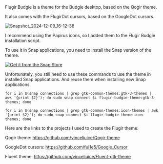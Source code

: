 Flugir Budgie is a theme for the Budgie desktop, based on the Qogir theme.

It also comes with the FlugirDot cursors, based on the GoogleDot cursors.

![Snapshot_2024-12-09_16-12-38](https://github.com/user-attachments/assets/1c8be0ac-7baa-407d-a803-b570cdb8f365)

I recommend using the Papirus icons, so I added them to the Flugir Budgie installation script.

To use it in Snap applications, you need to install the Snap version of the theme.

<a href="https://snapcraft.io/flugir-budgie-theme">
  <img alt="Get it from the Snap Store" src="https://snapcraft.io/en/dark/install.svg" />
</a>

Unfortunately, you still need to use these commands to use the theme in installed Snap applications.
And reuse them when installing new Snap applications.

``` for i in $(snap connections | grep gtk-common-themes:gtk-3-themes | awk '{print $2}'); do sudo snap connect $i flugir-budgie-theme:gtk-3-themes; done ```

``` for i in $(snap connections | grep gtk-common-themes:icon-themes | awk '{print $2}'); do sudo snap connect $i flugir-budgie-theme:icon-themes; done ```

Here are the links to the projects I used to create the Flugir theme:

Qogir theme: https://github.com/vinceliuice/Qogir-theme

GoogleDot cursors: https://github.com/ful1e5/Google_Cursor

Fluent theme: https://github.com/vinceliuice/Fluent-gtk-theme
